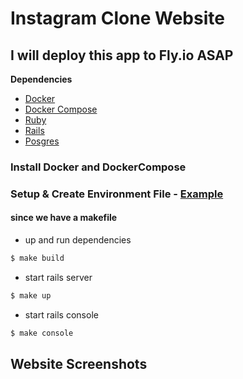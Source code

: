 # Instagram Clone Website

## I will deploy this app to Fly.io ASAP

**Dependencies**

- [Docker](https://www.docker.com/)
- [Docker Compose](https://docs.docker.com/compose/install/)
- [Ruby](https://github.com/ruby/ruby)
- [Rails](https://github.com/rails/rails)
- [Posgres](https://www.postgresql.org/about/news/postgresql-13-released-2077/)

### Install Docker and DockerCompose

### Setup & Create Environment File - [Example](https://i.imgur.com/jB1TSvt.png)

#### since we have a makefile

- up and run dependencies
```sh
$ make build
```

- start rails server
```sh
$ make up
```

- start rails console
```sh
$ make console
```
## Website Screenshots

